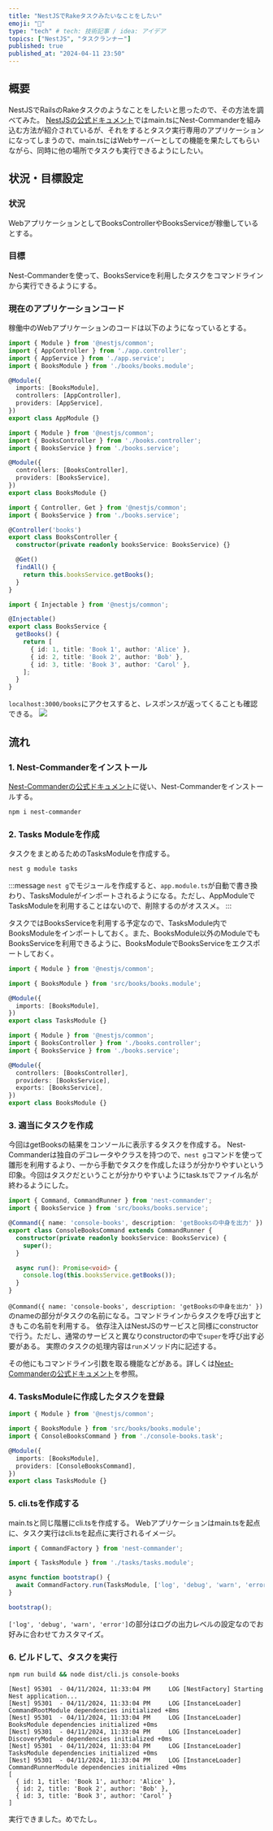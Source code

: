```yaml
---
title: "NestJSでRakeタスクみたいなことをしたい"
emoji: "👏"
type: "tech" # tech: 技術記事 / idea: アイデア
topics: ["NestJS", "タスクランナー"]
published: true
published_at: "2024-04-11 23:50"
---
```


## 概要
NestJSでRailsのRakeタスクのようなことをしたいと思ったので、その方法を調べてみた。
[NestJSの公式ドキュメント](https://docs.nestjs.com/recipes/nest-commander)ではmain.tsにNest-Commanderを組み込む方法が紹介されているが、それをするとタスク実行専用のアプリケーションになってしまうので、main.tsにはWebサーバーとしての機能を果たしてもらいながら、同時に他の場所でタスクも実行できるようにしたい。

## 状況・目標設定
### 状況
WebアプリケーションとしてBooksControllerやBooksServiceが稼働しているとする。

### 目標
Nest-Commanderを使って、BooksServiceを利用したタスクをコマンドラインから実行できるようにする。

### 現在のアプリケーションコード
稼働中のWebアプリケーションのコードは以下のようになっているとする。
```typescript:app.module.ts
import { Module } from '@nestjs/common';
import { AppController } from './app.controller';
import { AppService } from './app.service';
import { BooksModule } from './books/books.module';

@Module({
  imports: [BooksModule],
  controllers: [AppController],
  providers: [AppService],
})
export class AppModule {}
```

```typescript:books/books.module.ts
import { Module } from '@nestjs/common';
import { BooksController } from './books.controller';
import { BooksService } from './books.service';

@Module({
  controllers: [BooksController],
  providers: [BooksService],
})
export class BooksModule {}
```

```typescript:books/books.controller.ts
import { Controller, Get } from '@nestjs/common';
import { BooksService } from './books.service';

@Controller('books')
export class BooksController {
  constructor(private readonly booksService: BooksService) {}

  @Get()
  findAll() {
    return this.booksService.getBooks();
  }
}
```

```typescript:books/books.service.ts
import { Injectable } from '@nestjs/common';

@Injectable()
export class BooksService {
  getBooks() {
    return [
      { id: 1, title: 'Book 1', author: 'Alice' },
      { id: 2, title: 'Book 2', author: 'Bob' },
      { id: 3, title: 'Book 3', author: 'Carol' },
    ];
  }
}
```

`localhost:3000/books`にアクセスすると、レスポンスが返ってくることも確認できる。
![](https://storage.googleapis.com/zenn-user-upload/0aba7c776176-20240411.png)

## 流れ
### 1. Nest-Commanderをインストール
[Nest-Commanderの公式ドキュメント](https://nest-commander.jaymcdoniel.dev/en/introduction/installation/)に従い、Nest-Commanderをインストールする。
```bash
npm i nest-commander
```

### 2. Tasks Moduleを作成
タスクをまとめるためのTasksModuleを作成する。
```bash
nest g module tasks
```
:::message
`nest g`でモジュールを作成すると、`app.module.ts`が自動で書き換わり、TasksModuleがインポートされるようになる。ただし、AppModuleでTasksModuleを利用することはないので、削除するのがオススメ。
:::

タスクではBooksServiceを利用する予定なので、TasksModule内でBooksModuleをインポートしておく。また、BooksModule以外のModuleでもBooksServiceを利用できるように、BooksModuleでBooksServiceをエクスポートしておく。
```typescript:tasks/tasks.module.ts
import { Module } from '@nestjs/common';

import { BooksModule } from 'src/books/books.module';

@Module({
  imports: [BooksModule],
})
export class TasksModule {}
```

```typescript:books/books.module.ts
import { Module } from '@nestjs/common';
import { BooksController } from './books.controller';
import { BooksService } from './books.service';

@Module({
  controllers: [BooksController],
  providers: [BooksService],
  exports: [BooksService],
})
export class BooksModule {}
```

### 3. 適当にタスクを作成
今回はgetBooksの結果をコンソールに表示するタスクを作成する。
Nest-Commanderは独自のデコレータやクラスを持つので、`nest g`コマンドを使って雛形を利用するより、一から手動でタスクを作成したほうが分かりやすいという印象。今回はタスクだということが分かりやすいようにtask.tsでファイル名が終わるようにした。
```typescript:tasks/console-books.task.ts
import { Command, CommandRunner } from 'nest-commander';
import { BooksService } from 'src/books/books.service';

@Command({ name: 'console-books', description: 'getBooksの中身を出力' })
export class ConsoleBooksCommand extends CommandRunner {
  constructor(private readonly booksService: BooksService) {
    super();
  }

  async run(): Promise<void> {
    console.log(this.booksService.getBooks());
  }
}
```
`@Command({ name: 'console-books', description: 'getBooksの中身を出力' })`のnameの部分がタスクの名前になる。コマンドラインからタスクを呼び出すときもこの名前を利用する。
依存注入はNestJSのサービスと同様にconstructorで行う。ただし、通常のサービスと異なりconstructorの中で`super`を呼び出す必要がある。
実際のタスクの処理内容は`run`メソッド内に記述する。

その他にもコマンドライン引数を取る機能などがある。詳しくは[Nest-Commanderの公式ドキュメント](https://nest-commander.jaymcdoniel.dev/en/introduction/intro/)を参照。

### 4. TasksModuleに作成したタスクを登録
```typescript:tasks/tasks.module.ts
import { Module } from '@nestjs/common';

import { BooksModule } from 'src/books/books.module';
import { ConsoleBooksCommand } from './console-books.task';

@Module({
  imports: [BooksModule],
  providers: [ConsoleBooksCommand],
})
export class TasksModule {}
```

### 5. cli.tsを作成する
main.tsと同じ階層にcli.tsを作成する。
Webアプリケーションはmain.tsを起点に、タスク実行はcli.tsを起点に実行されるイメージ。
```typescript:cli.ts
import { CommandFactory } from 'nest-commander';

import { TasksModule } from './tasks/tasks.module';

async function bootstrap() {
  await CommandFactory.run(TasksModule, ['log', 'debug', 'warn', 'error']);
}

bootstrap();
```

`['log', 'debug', 'warn', 'error']`の部分はログの出力レベルの設定なのでお好みに合わせてカスタマイズ。

### 6. ビルドして、タスクを実行
```bash
npm run build && node dist/cli.js console-books
```

```bash:出力結果
[Nest] 95301  - 04/11/2024, 11:33:04 PM     LOG [NestFactory] Starting Nest application...
[Nest] 95301  - 04/11/2024, 11:33:04 PM     LOG [InstanceLoader] CommandRootModule dependencies initialized +8ms
[Nest] 95301  - 04/11/2024, 11:33:04 PM     LOG [InstanceLoader] BooksModule dependencies initialized +0ms
[Nest] 95301  - 04/11/2024, 11:33:04 PM     LOG [InstanceLoader] DiscoveryModule dependencies initialized +0ms
[Nest] 95301  - 04/11/2024, 11:33:04 PM     LOG [InstanceLoader] TasksModule dependencies initialized +0ms
[Nest] 95301  - 04/11/2024, 11:33:04 PM     LOG [InstanceLoader] CommandRunnerModule dependencies initialized +0ms
[
  { id: 1, title: 'Book 1', author: 'Alice' },
  { id: 2, title: 'Book 2', author: 'Bob' },
  { id: 3, title: 'Book 3', author: 'Carol' }
]
```

実行できました。めでたし。
